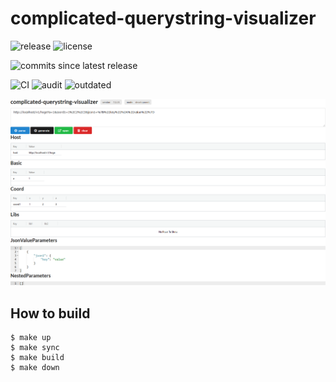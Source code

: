 # complicated-querystring-visualizer

![release](https://img.shields.io/github/v/release/km45/complicated-querystring-visualizer)
![license](https://img.shields.io/github/license/km45/complicated-querystring-visualizer)

![commits since latest release](https://img.shields.io/github/commits-since/km45/complicated-querystring-visualizer/latest)

![CI](https://github.com/km45/complicated-querystring-visualizer/workflows/CI/badge.svg)
![audit](https://github.com/km45/complicated-querystring-visualizer/workflows/audit/badge.svg)
![outdated](https://github.com/km45/complicated-querystring-visualizer/workflows/outdated/badge.svg)

![screenshot](screenshot.png)

## How to build

```
$ make up
$ make sync
$ make build
$ make down
```
